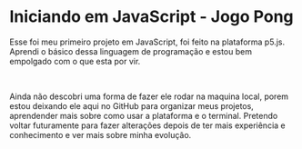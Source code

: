 # Iniciando em JavaScript - Jogo Pong

<p> Esse foi meu primeiro projeto em JavaScript, foi feito na plataforma p5.js. 
    Aprendi o básico dessa linguagem de programação e estou bem empolgado com o que esta por vir.
 </p>

 <br>

 <p>   Ainda não descobri uma forma de fazer ele rodar na maquina local, porem estou deixando ele aqui no GitHub para organizar meus projetos, aprendender mais sobre como usar a plataforma e o terminal. Pretendo voltar futuramente para fazer alterações depois de ter mais experiência e conhecimento e ver mais sobre minha evolução.
 </p>